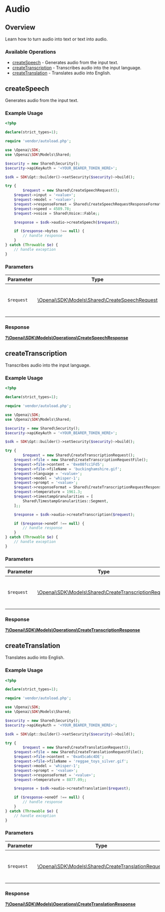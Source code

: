 # Audio


## Overview

Learn how to turn audio into text or text into audio.

### Available Operations

* [createSpeech](#createspeech) - Generates audio from the input text.
* [createTranscription](#createtranscription) - Transcribes audio into the input language.
* [createTranslation](#createtranslation) - Translates audio into English.

## createSpeech

Generates audio from the input text.

### Example Usage

```php
<?php

declare(strict_types=1);

require 'vendor/autoload.php';

use \Openai\SDK;
use \Openai\SDK\Models\Shared;

$security = new Shared\Security();
$security->apiKeyAuth = '<YOUR_BEARER_TOKEN_HERE>';

$sdk = SDK\Gpt::builder()->setSecurity($security)->build();

try {
        $request = new Shared\CreateSpeechRequest();
    $request->input = '<value>';
    $request->model = '<value>';
    $request->responseFormat = Shared\CreateSpeechRequestResponseFormat::Pcm;
    $request->speed = 4589.78;
    $request->voice = Shared\Voice::Fable;;

    $response = $sdk->audio->createSpeech($request);

    if ($response->bytes !== null) {
        // handle response
    }
} catch (Throwable $e) {
    // handle exception
}
```

### Parameters

| Parameter                                                                                   | Type                                                                                        | Required                                                                                    | Description                                                                                 |
| ------------------------------------------------------------------------------------------- | ------------------------------------------------------------------------------------------- | ------------------------------------------------------------------------------------------- | ------------------------------------------------------------------------------------------- |
| `$request`                                                                                  | [\Openai\SDK\Models\Shared\CreateSpeechRequest](../../Models/Shared/CreateSpeechRequest.md) | :heavy_check_mark:                                                                          | The request object to use for the request.                                                  |


### Response

**[?\Openai\SDK\Models\Operations\CreateSpeechResponse](../../Models/Operations/CreateSpeechResponse.md)**


## createTranscription

Transcribes audio into the input language.

### Example Usage

```php
<?php

declare(strict_types=1);

require 'vendor/autoload.php';

use \Openai\SDK;
use \Openai\SDK\Models\Shared;

$security = new Shared\Security();
$security->apiKeyAuth = '<YOUR_BEARER_TOKEN_HERE>';

$sdk = SDK\Gpt::builder()->setSecurity($security)->build();

try {
        $request = new Shared\CreateTranscriptionRequest();
    $request->file = new Shared\CreateTranscriptionRequestFile();
    $request->file->content = '0xe08fcc1Fd5';
    $request->file->fileName = 'buckinghamshire.gif';
    $request->language = '<value>';
    $request->model = 'whisper-1';
    $request->prompt = '<value>';
    $request->responseFormat = Shared\CreateTranscriptionRequestResponseFormat::VerboseJson;
    $request->temperature = 1961.3;
    $request->timestampGranularities = [
        Shared\TimestampGranularities::Segment,
    ];;

    $response = $sdk->audio->createTranscription($request);

    if ($response->oneOf !== null) {
        // handle response
    }
} catch (Throwable $e) {
    // handle exception
}
```

### Parameters

| Parameter                                                                                                 | Type                                                                                                      | Required                                                                                                  | Description                                                                                               |
| --------------------------------------------------------------------------------------------------------- | --------------------------------------------------------------------------------------------------------- | --------------------------------------------------------------------------------------------------------- | --------------------------------------------------------------------------------------------------------- |
| `$request`                                                                                                | [\Openai\SDK\Models\Shared\CreateTranscriptionRequest](../../Models/Shared/CreateTranscriptionRequest.md) | :heavy_check_mark:                                                                                        | The request object to use for the request.                                                                |


### Response

**[?\Openai\SDK\Models\Operations\CreateTranscriptionResponse](../../Models/Operations/CreateTranscriptionResponse.md)**


## createTranslation

Translates audio into English.

### Example Usage

```php
<?php

declare(strict_types=1);

require 'vendor/autoload.php';

use \Openai\SDK;
use \Openai\SDK\Models\Shared;

$security = new Shared\Security();
$security->apiKeyAuth = '<YOUR_BEARER_TOKEN_HERE>';

$sdk = SDK\Gpt::builder()->setSecurity($security)->build();

try {
        $request = new Shared\CreateTranslationRequest();
    $request->file = new Shared\CreateTranslationRequestFile();
    $request->file->content = '0xa45ca6c4DE';
    $request->file->fileName = 'reggae_toys_silver.gif';
    $request->model = 'whisper-1';
    $request->prompt = '<value>';
    $request->responseFormat = '<value>';
    $request->temperature = 8877.09;;

    $response = $sdk->audio->createTranslation($request);

    if ($response->oneOf !== null) {
        // handle response
    }
} catch (Throwable $e) {
    // handle exception
}
```

### Parameters

| Parameter                                                                                             | Type                                                                                                  | Required                                                                                              | Description                                                                                           |
| ----------------------------------------------------------------------------------------------------- | ----------------------------------------------------------------------------------------------------- | ----------------------------------------------------------------------------------------------------- | ----------------------------------------------------------------------------------------------------- |
| `$request`                                                                                            | [\Openai\SDK\Models\Shared\CreateTranslationRequest](../../Models/Shared/CreateTranslationRequest.md) | :heavy_check_mark:                                                                                    | The request object to use for the request.                                                            |


### Response

**[?\Openai\SDK\Models\Operations\CreateTranslationResponse](../../Models/Operations/CreateTranslationResponse.md)**

